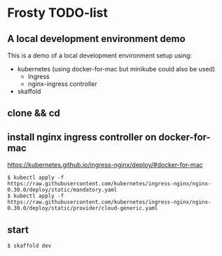 # Frosty TODO-list
## A local development environment demo

This is a demo of a local development environment setup using:
- kubernetes (using docker-for-mac but minikube could also be used)
  - Ingress
  - nginx-ingress controller
- skaffold

## clone && cd

## install nginx ingress controller on docker-for-mac
https://kubernetes.github.io/ingress-nginx/deploy/#docker-for-mac
```
$ kubectl apply -f https://raw.githubusercontent.com/kubernetes/ingress-nginx/nginx-0.30.0/deploy/static/mandatory.yaml
$ kubectl apply -f https://raw.githubusercontent.com/kubernetes/ingress-nginx/nginx-0.30.0/deploy/static/provider/cloud-generic.yaml
```

## start
```
$ skaffold dev
```

